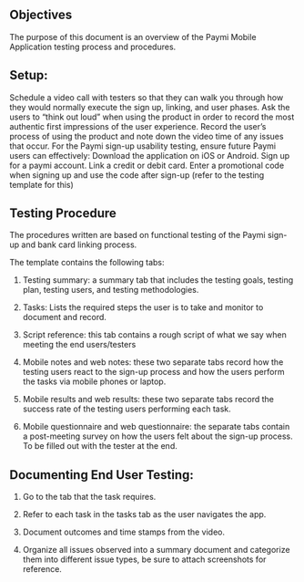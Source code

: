 ## Objectives
The purpose of this document is an overview of the Paymi Mobile Application testing process and procedures. 

## Setup: 
Schedule a video call with testers so that they can walk you through how they would normally execute the sign up, linking, and user phases. 
Ask the users to “think out loud” when using the product in order to record the most authentic first impressions of the user experience.
Record the user’s process of using the product and note down the video time of any issues that occur. 
For the Paymi sign-up usability testing, ensure future Paymi users can effectively:
Download the application on iOS or Android.
Sign up for a paymi account.
Link a credit or debit card.
Enter a promotional code when signing up and use the code after sign-up (refer to the testing template for this)

## Testing Procedure

The procedures written are based on functional testing of the Paymi sign-up
and bank card linking process. 

The template contains the following tabs:

 1. Testing summary: a summary tab that includes the testing goals, testing plan, testing users, and testing methodologies.

 2. Tasks: Lists the required steps the user is to take and monitor to document and record. 

 3. Script reference: this tab contains a rough script of what we say when meeting the end users/testers

 4. Mobile notes and web notes: these two separate tabs record how the testing users react to the sign-up process and how the users perform the tasks via mobile phones or laptop.

 5. Mobile results and web results: these two separate tabs record the
success rate of the testing users performing each task.

 6. Mobile questionnaire and web questionnaire: the separate tabs
contain a post-meeting survey on how the users felt about the sign-up
process. To be filled out with the tester at the end. 

## Documenting End User Testing:
 1. Go to the tab that the task requires. 

 2. Refer to each task in the tasks tab as the user navigates the app.
 
 3. Document outcomes and time stamps from the video.  

 4. Organize all issues observed into a summary document and categorize them into
different issue types, be sure to attach screenshots for reference.

